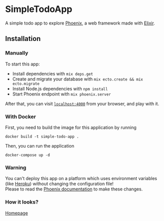 # SimpleTodoApp

A simple todo app to explore [Phoenix](https://phoenixframework.org), a web framework made with [Elixir](https://elixir-lang.org).

## Installation

### Manually

To start this app:

  * Install dependencies with `mix deps.get`
  * Create and migrate your database with `mix ecto.create && mix ecto.migrate`
  * Install Node.js dependencies with `npm install`
  * Start Phoenix endpoint with `mix phoenix.server`

After that, you can visit [`localhost:4000`](http://localhost:4000) from your browser, and play with it.

### With Docker

First, you need to build the image for this application by running

`docker build -t simple-todo-app .`

Then, you can run the application

`docker-compose up -d`

### Warning

You can't deploy this app on a platform which uses environment variables (like [Heroku](http://heroku.com/)) without changing the configuration file!  
Please to read the [Phoenix documentation](http://www.phoenixframework.org/docs/heroku) to make these changes.

### How it looks?

[Homepage](https://pageshot.net/13Kcfv3kgdNrT2Uc/localhost)
